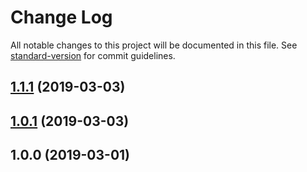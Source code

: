 # Change Log

All notable changes to this project will be documented in this file. See [standard-version](https://github.com/conventional-changelog/standard-version) for commit guidelines.

<a name="1.1.1"></a>
## [1.1.1](https://github.com/logan70/jslib-base/compare/v1.1.0...v1.1.1) (2019-03-03)



<a name="1.0.1"></a>
## [1.0.1](https://github.com/logan70/jslib-base/compare/v1.1.0...v1.0.1) (2019-03-03)



## 1.0.0 (2019-03-01)
